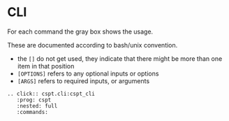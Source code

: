 # CLI 

For each command the gray box shows the usage.  

These are documented according to bash/unix convention. 
- the `[]` do not get used, they indicate that there might be more than one item in that position
- `[OPTIONS]` refers to any optional inputs or options 
- `[ARGS]` refers to required inputs, or arguments



```{eval-rst}
.. click:: cspt.cli:cspt_cli
   :prog: cspt 
   :nested: full
   :commands:

```